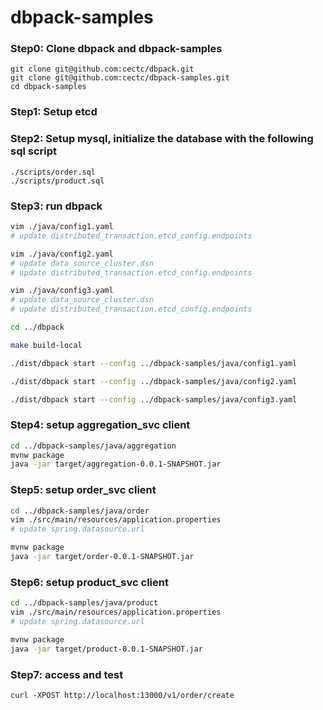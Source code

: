 # dbpack-samples

### Step0: Clone dbpack and dbpack-samples
```shell
git clone git@github.com:cectc/dbpack.git
git clone git@github.com:cectc/dbpack-samples.git
cd dbpack-samples
```

### Step1: Setup etcd

### Step2: Setup mysql, initialize the database with the following sql script
```
./scripts/order.sql
./scripts/product.sql
```

### Step3: run dbpack
```bash
vim ./java/config1.yaml
# update distributed_transaction.etcd_config.endpoints

vim ./java/config2.yaml
# update data_source_cluster.dsn
# update distributed_transaction.etcd_config.endpoints

vim ./java/config3.yaml
# update data_source_cluster.dsn
# update distributed_transaction.etcd_config.endpoints

cd ../dbpack

make build-local

./dist/dbpack start --config ../dbpack-samples/java/config1.yaml

./dist/dbpack start --config ../dbpack-samples/java/config2.yaml

./dist/dbpack start --config ../dbpack-samples/java/config3.yaml
```

### Step4: setup aggregation_svc client
```bash
cd ../dbpack-samples/java/aggregation
mvnw package
java -jar target/aggregation-0.0.1-SNAPSHOT.jar
```

### Step5: setup order_svc client
```bash
cd ../dbpack-samples/java/order
vim ./src/main/resources/application.properties
# update spring.datasource.url

mvnw package
java -jar target/order-0.0.1-SNAPSHOT.jar
```

### Step6: setup product_svc client
```bash
cd ../dbpack-samples/java/product
vim ./src/main/resources/application.properties
# update spring.datasource.url

mvnw package
java -jar target/product-0.0.1-SNAPSHOT.jar
```

### Step7: access and test
```
curl -XPOST http://localhost:13000/v1/order/create
```